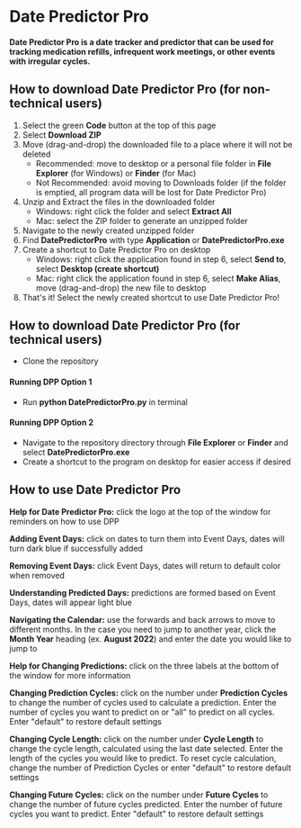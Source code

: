 # Date Predictor Pro
#### Date Predictor Pro is a date tracker and predictor that can be used for tracking medication refills, infrequent work meetings, or other events with irregular cycles.


## How to download Date Predictor Pro (for non-technical users)
1. Select the green **Code** button at the top of this page
2. Select **Download ZIP**
3. Move (drag-and-drop) the downloaded file to a place where it will not be deleted
    - Recommended: move to desktop or a personal file folder in **File Explorer** (for Windows) or **Finder** (for Mac)
    - Not Recommended: avoid moving to Downloads folder (if the folder is emptied, all program data will be lost for Date Predictor Pro)
4. Unzip and Extract the files in the downloaded folder
    - Windows: right click the folder and select **Extract All**
    - Mac: select the ZIP folder to generate an unzipped folder
5. Navigate to the newly created unzipped folder
6. Find **DatePredictorPro** with type **Application** or **DatePredictorPro.exe**
7. Create a shortcut to Date Predictor Pro on desktop
    - Windows: right click the application found in step 6, select **Send to**, select **Desktop (create shortcut)**
    - Mac: right click the application found in step 6, select **Make Alias**, move (drag-and-drop) the new file to desktop
8. That's it! Select the newly created shortcut to use Date Predictor Pro!


## How to download Date Predictor Pro (for technical users)
- Clone the repository
#### Running DPP Option 1
- Run **python DatePredictorPro.py** in terminal
#### Running DPP Option 2
- Navigate to the repository directory through **File Explorer** or **Finder** and select **DatePredictorPro.exe**
- Create a shortcut to the program on desktop for easier access if desired


## How to use Date Predictor Pro
**Help for Date Predictor Pro:** click the logo at the top of the window for reminders on how to use DPP

**Adding Event Days:** click on dates to turn them into Event Days, dates will turn dark blue if successfully added

**Removing Event Days:** click Event Days, dates will return to default color when removed

**Understanding Predicted Days:** predictions are formed based on Event Days, dates will appear light blue

**Navigating the Calendar:** use the forwards and back arrows to move to different months. In the case you need to jump to another year, click the **Month Year** heading (ex. **August 2022**) and enter the date you would like to jump to

**Help for Changing Predictions:** click on the three labels at the bottom of the window for more information

**Changing Prediction Cycles:** click on the number under **Prediction Cycles** to change the number of cycles used to calculate a prediction. Enter the number of cycles you want to predict on or "all" to predict on all cycles. Enter "default" to restore default settings

**Changing Cycle Length:** click on the number under **Cycle Length** to change the cycle length, calculated using the last date selected. Enter the length of the cycles you would like to predict. To reset cycle calculation, change the number of Prediction Cycles or enter "default" to restore default settings

**Changing Future Cycles:** click on the number under **Future Cycles** to change the number of future cycles predicted. Enter the number of future cycles you want to predict. Enter "default" to restore default settings
